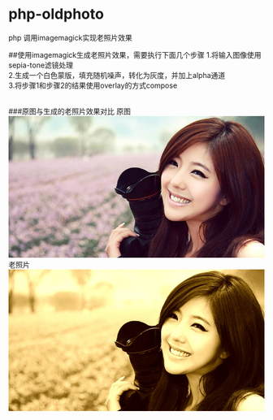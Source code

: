 # php-oldphoto
php 调用imagemagick实现老照片效果

##使用imagemagick生成老照片效果，需要执行下面几个步骤
1.将输入图像使用sepia-tone滤镜处理<br>
2.生成一个白色蒙版，填充随机噪声，转化为灰度，并加上alpha通道<br>
3.将步骤1和步骤2的结果使用overlay的方式compose<br><br>

###原图与生成的老照片效果对比
原图<br>
![原图](https://github.com/xfdipzone/Small-Program/blob/master/php-oldphoto/source.jpg)
老照片<br>
![老照片](https://github.com/xfdipzone/Small-Program/blob/master/php-oldphoto/dest.jpg)